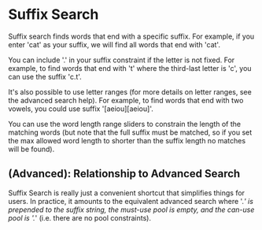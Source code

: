 # Suffix Search

Suffix search finds words that end with a specific suffix.
For example, if you enter 'cat' as your suffix, we will find
all words that end with 'cat'.

You can include '.' in your suffix constraint if the letter 
is not fixed. For example, to find words that end with 't' 
where the third-last letter is 'c', you can use the suffix 'c.t'.

It's also possible to use letter ranges (for more details on
letter ranges, see the advanced search help). For example, to
find words that end with two vowels, you could use suffix
'\[aeiou\]\[aeiou\]'.

You can use the word length range sliders to constrain the length
of the matching words (but note that the full suffix must be matched,
so if you set the max allowed word length to shorter than the suffix
length no matches will be found).

## (Advanced): Relationship to Advanced Search

Suffix Search is really just a convenient shortcut that 
simplifies things for users. In practice, it amounts to the
equivalent advanced search where '.*' is prepended to the suffix
string, the must-use pool is empty, and the can-use pool is '.*'
(i.e. there are no pool constraints).

